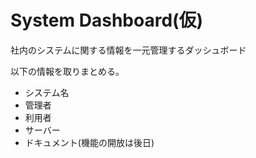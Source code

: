 # System Dashboard(仮)

社内のシステムに関する情報を一元管理するダッシュボード

以下の情報を取りまとめる。

- システム名
- 管理者
- 利用者
- サーバー
- ドキュメント(機能の開放は後日)